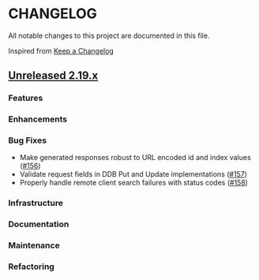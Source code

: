 # CHANGELOG
All notable changes to this project are documented in this file.

Inspired from [Keep a Changelog](https://keepachangelog.com/en/1.1.0/)

## [Unreleased 2.19.x](https://github.com/opensearch-project/opensearch-remote-metadata-sdk/compare/2.19...HEAD)
### Features
### Enhancements
### Bug Fixes
- Make generated responses robust to URL encoded id and index values ([#156](https://github.com/opensearch-project/opensearch-remote-metadata-sdk/pull/156))
- Validate request fields in DDB Put and Update implementations ([#157](https://github.com/opensearch-project/opensearch-remote-metadata-sdk/pull/157))
- Properly handle remote client search failures with status codes ([#158](https://github.com/opensearch-project/opensearch-remote-metadata-sdk/pull/158))

### Infrastructure
### Documentation
### Maintenance
### Refactoring
